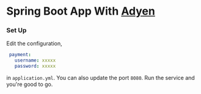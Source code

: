 # Spring Boot App With [Adyen](https://www.adyen.com/)


### Set Up

Edit the configuration, 

```yml 
 payment:
   username: xxxxx
   password: xxxxx
```   
   
in `application.yml`. You can also update the port `8080`. 
Run the service and you're good to go. 





